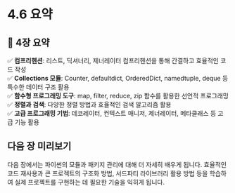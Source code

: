 # 4.6 요약

## 📌 4장 요약
✅ **컴프리헨션**: 리스트, 딕셔너리, 제너레이터 컴프리헨션을 통해 간결하고 효율적인 코드 작성  
✅ **Collections 모듈**: Counter, defaultdict, OrderedDict, namedtuple, deque 등 특수한 데이터 구조 활용  
✅ **함수형 프로그래밍 도구**: map, filter, reduce, zip 함수를 활용한 선언적 프로그래밍  
✅ **정렬과 검색**: 다양한 정렬 방법과 효율적인 검색 알고리즘 활용  
✅ **고급 프로그래밍 기법**: 데코레이터, 컨텍스트 매니저, 제너레이터, 메타클래스 등 고급 기능 활용

## 다음 장 미리보기
다음 장에서는 파이썬의 모듈과 패키지 관리에 대해 더 자세히 배우게 됩니다. 효율적인 코드 재사용과 큰 프로젝트의 구조화 방법, 서드파티 라이브러리 활용 방법 등을 학습하여 실제 프로젝트를 구현하는 데 필요한 기술을 익히게 됩니다. 